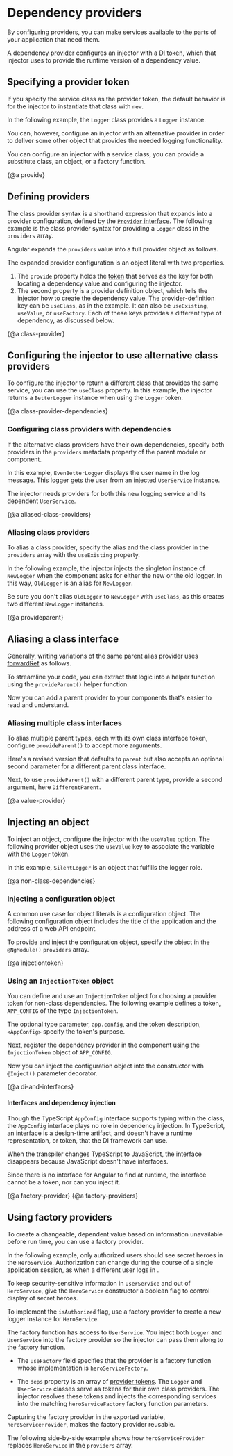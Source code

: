 # Dependency providers

By configuring providers, you can make services available to the parts of your application that need them.

A dependency [provider](guide/glossary#provider) configures an injector with a [DI token](guide/glossary#di-token), which that injector uses to provide the runtime version of a dependency value.

## Specifying a provider token

If you specify the service class as the provider token, the default behavior is for the injector to instantiate that class with `new`.

In the following example, the `Logger` class provides a `Logger` instance.

<code-example path="dependency-injection/src/app/providers.component.ts" region="providers-logger">
</code-example>

You can, however, configure an injector with an alternative provider in order to deliver some other object that provides the needed logging functionality.

You can configure an injector with a service class, you can provide a substitute class, an object, or a factory function.

{@a provide}

##  Defining providers

The class provider syntax is a shorthand expression that expands into a provider configuration, defined by the [`Provider` interface](api/core/Provider).
The following example is the class provider syntax for providing a `Logger` class in the `providers` array.

<code-example path="dependency-injection/src/app/providers.component.ts" region="providers-logger">
</code-example>

Angular expands the `providers` value into a full provider object as follows.

<code-example path="dependency-injection/src/app/providers.component.ts" region="providers-3" >
</code-example>

The expanded provider configuration is an object literal with two properties.

1. The `provide` property holds the [token](guide/dependency-injection#token) that serves as the key for both locating a dependency value and configuring the injector.
2. The second property is a provider definition object, which tells the injector how to create the dependency value.
The provider-definition key can be `useClass`, as in the example.
It can also be `useExisting`, `useValue`, or `useFactory`.
Each of these keys provides a different type of dependency, as discussed below.


{@a class-provider}

## Configuring the injector to use alternative class providers

To configure the injector to return a different class that provides the same service, you can use the `useClass` property.
In this example, the injector returns a `BetterLogger` instance when using the `Logger` token.

<code-example path="dependency-injection/src/app/providers.component.ts" region="providers-4" >
</code-example>

{@a class-provider-dependencies}

### Configuring class providers with dependencies

If the alternative class providers have their own dependencies, specify both providers in the `providers` metadata property of the parent module or component.

<code-example path="dependency-injection/src/app/providers.component.ts" region="providers-5"></code-example>

In this example, `EvenBetterLogger` displays the user name in the log message.
This logger gets the user from an injected `UserService` instance.

<code-example path="dependency-injection/src/app/providers.component.ts" region="EvenBetterLogger"></code-example>

The injector needs providers for both this new logging service and its dependent `UserService`.

{@a aliased-class-providers}

### Aliasing class providers

To alias a class provider, specify the alias and the class provider in the `providers` array with the `useExisting` property.

In the following example, the injector injects the singleton instance of `NewLogger` when the component asks for either the new or the old logger.
In this way, `OldLogger` is an alias for `NewLogger`.

<code-example path="dependency-injection/src/app/providers.component.ts" region="providers-6b"></code-example>

Be sure you don't alias `OldLogger` to `NewLogger` with `useClass`, as this creates two different `NewLogger` instances.


{@a provideparent}


## Aliasing a class interface

Generally, writing variations of the same parent alias provider uses [forwardRef](guide/dependency-injection-in-action#forwardref) as follows.

<code-example path="dependency-injection-in-action/src/app/parent-finder.component.ts" region="alex-providers" header="dependency-injection-in-action/src/app/parent-finder.component.ts"></code-example>

To streamline your code, you can extract that logic into a helper function using the `provideParent()` helper function.

<code-example path="dependency-injection-in-action/src/app/parent-finder.component.ts" region="provide-the-parent" header="dependency-injection-in-action/src/app/parent-finder.component.ts"></code-example>

Now you can add a parent provider to your components that's easier to read and understand.

<code-example path="dependency-injection-in-action/src/app/parent-finder.component.ts" region="alice-providers" header="dependency-injection-in-action/src/app/parent-finder.component.ts"></code-example>


### Aliasing multiple class interfaces

To alias multiple parent types, each with its own class interface token, configure `provideParent()` to accept more arguments.

Here's a revised version that defaults to `parent` but also accepts an optional second parameter for a different parent class interface.

<code-example path="dependency-injection-in-action/src/app/parent-finder.component.ts" region="provide-parent" header="dependency-injection-in-action/src/app/parent-finder.component.ts"></code-example>

Next, to use `provideParent()` with a different parent type, provide a second argument, here `DifferentParent`.

<code-example path="dependency-injection-in-action/src/app/parent-finder.component.ts" region="beth-providers" header="dependency-injection-in-action/src/app/parent-finder.component.ts"></code-example>


{@a value-provider}

## Injecting an object

To inject an object, configure the injector with the `useValue` option.
The following provider object uses the `useValue` key to associate the variable with the `Logger` token.

<code-example path="dependency-injection/src/app/providers.component.ts" region="providers-7"></code-example>

In this example, `SilentLogger` is an object that fulfills the logger role.

<code-example path="dependency-injection/src/app/providers.component.ts" region="silent-logger"></code-example>


{@a non-class-dependencies}

### Injecting a configuration object

A common use case for object literals is a configuration object.
The following configuration object includes the title of the application and the address of a web API endpoint.

<code-example path="dependency-injection/src/app/app.config.ts" region="config" header="src/app/app.config.ts (excerpt)"></code-example>

To provide and inject the configuration object, specify the object in the `@NgModule()` `providers` array.

<code-example path="dependency-injection/src/app/app.module.ts" region="providers" header="src/app/app.module.ts (providers)"></code-example>

{@a injectiontoken}

### Using an `InjectionToken` object

You can define and use an `InjectionToken` object for choosing a provider token for non-class dependencies.
The following example defines a token, `APP_CONFIG` of the type `InjectionToken`.

<code-example path="dependency-injection/src/app/app.config.ts" region="token" header="src/app/app.config.ts"></code-example>

The optional type parameter, `app.config`, and the token description, `<AppConfig>` specify the token's purpose.

Next, register the dependency provider in the component using the `InjectionToken` object of `APP_CONFIG`.

<code-example path="dependency-injection/src/app/providers.component.ts" header="src/app/providers.component.ts" region="providers-9"></code-example>

Now you can inject the configuration object into the constructor with `@Inject()` parameter decorator.

<code-example path="dependency-injection/src/app/app.component.2.ts" region="ctor" header="src/app/app.component.ts"></code-example>

{@a di-and-interfaces}

#### Interfaces and dependency injection

Though the TypeScript `AppConfig` interface supports typing within the class, the `AppConfig` interface plays no role in dependency injection.
In TypeScript, an interface is a design-time artifact, and doesn't have a runtime representation, or token, that the DI framework can use.

When the transpiler changes TypeScript to JavaScript, the interface disappears because JavaScript doesn't have interfaces.

Since there is no interface for Angular to find at runtime, the interface cannot be a token, nor can you inject it.

<code-example path="dependency-injection/src/app/providers.component.ts" region="providers-9-interface"></code-example>

<code-example path="dependency-injection/src/app/providers.component.ts" region="provider-9-ctor-interface"></code-example>


{@a factory-provider}
{@a factory-providers}

## Using factory providers

To create a changeable, dependent value based on information unavailable before run time, you can use a factory provider.

In the following example, only authorized users should see secret heroes in the `HeroService`.
Authorization can change during the course of a single application session, as when a different user logs in .

To keep security-sensitive information in `UserService` and out of `HeroService`, give the `HeroService` constructor a boolean flag to control display of secret heroes.

<code-example path="dependency-injection/src/app/heroes/hero.service.ts" region="internals" header="src/app/heroes/hero.service.ts (excerpt)"></code-example>

To implement the `isAuthorized` flag, use a factory provider to create a new logger instance for `HeroService`.

<code-example path="dependency-injection/src/app/heroes/hero.service.provider.ts" region="factory" header="src/app/heroes/hero.service.provider.ts (excerpt)"></code-example>

The factory function has access to `UserService`.
You inject both `Logger` and `UserService` into the factory provider so the injector can pass them along to the factory function.

<code-example path="dependency-injection/src/app/heroes/hero.service.provider.ts" region="provider" header="src/app/heroes/hero.service.provider.ts (excerpt)"></code-example>

* The `useFactory` field specifies that the provider is a factory function whose implementation is `heroServiceFactory`.

* The `deps` property is an array of [provider tokens](guide/dependency-injection#token).
The `Logger` and `UserService` classes serve as tokens for their own class providers.
The injector resolves these tokens and injects the corresponding services into the matching `heroServiceFactory` factory function parameters.

Capturing the factory provider in the exported variable, `heroServiceProvider`, makes the factory provider reusable.

The following side-by-side example shows how `heroServiceProvider` replaces `HeroService` in the `providers` array.

<code-tabs>

  <code-pane header="src/app/heroes/heroes.component (v3)" path="dependency-injection/src/app/heroes/heroes.component.ts">
  </code-pane>

  <code-pane header="src/app/heroes/heroes.component (v2)" path="dependency-injection/src/app/heroes/heroes.component.1.ts">
  </code-pane>

</code-tabs>

